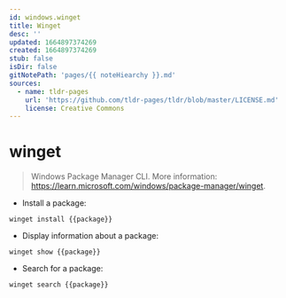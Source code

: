 ```yaml
---
id: windows.winget
title: Winget
desc: ''
updated: 1664897374269
created: 1664897374269
stub: false
isDir: false
gitNotePath: 'pages/{{ noteHiearchy }}.md'
sources:
  - name: tldr-pages
    url: 'https://github.com/tldr-pages/tldr/blob/master/LICENSE.md'
    license: Creative Commons
---
```

# winget

> Windows Package Manager CLI.
> More information: <https://learn.microsoft.com/windows/package-manager/winget>.

- Install a package:

`winget install {{package}}`

- Display information about a package:

`winget show {{package}}`

- Search for a package:

`winget search {{package}}`


